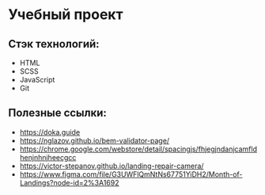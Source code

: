 # Учебный проект

## Стэк технологий:

- HTML
- SCSS
- JavaScript
- Git

## Полезные ссылки:

- https://doka.guide
- https://nglazov.github.io/bem-validator-page/
- https://chrome.google.com/webstore/detail/spacingjs/fhjegjndanjcamfldhenjnhnjheecgcc
- https://victor-stepanov.github.io/landing-repair-camera/
- https://www.figma.com/file/G3UWFlQmNtNs67751YiDH2/Month-of-Landings?node-id=2%3A1692

